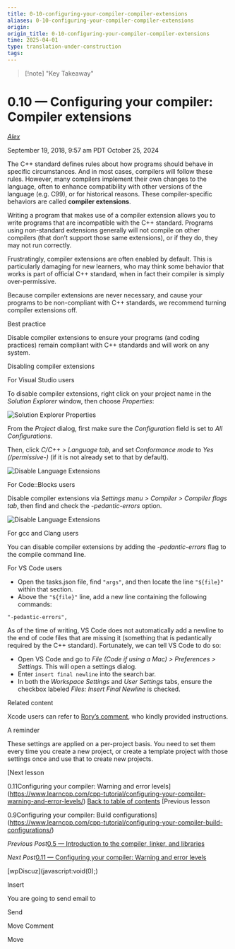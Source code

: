 ```yaml
---
title: 0-10-configuring-your-compiler-compiler-extensions
aliases: 0-10-configuring-your-compiler-compiler-extensions
origin: 
origin_title: 0-10-configuring-your-compiler-compiler-extensions
time: 2025-04-01 
type: translation-under-construction
tags:
---
```


> [!note] "Key Takeaway"

# 0.10 — Configuring your compiler: Compiler extensions

[*Alex*](https://www.learncpp.com/author/Alex/ "View all posts by Alex")

September 19, 2018, 9:57 am PDT
October 25, 2024

The C++ standard defines rules about how programs should behave in specific circumstances. And in most cases, compilers will follow these rules. However, many compilers implement their own changes to the language, often to enhance compatibility with other versions of the language (e.g. C99), or for historical reasons. These compiler-specific behaviors are called **compiler extensions**.

Writing a program that makes use of a compiler extension allows you to write programs that are incompatible with the C++ standard. Programs using non-standard extensions generally will not compile on other compilers (that don’t support those same extensions), or if they do, they may not run correctly.

Frustratingly, compiler extensions are often enabled by default. This is particularly damaging for new learners, who may think some behavior that works is part of official C++ standard, when in fact their compiler is simply over-permissive.

Because compiler extensions are never necessary, and cause your programs to be non-compliant with C++ standards, we recommend turning compiler extensions off.

Best practice

Disable compiler extensions to ensure your programs (and coding practices) remain compliant with C++ standards and will work on any system.

Disabling compiler extensions

For Visual Studio users

To disable compiler extensions, right click on your project name in the *Solution Explorer* window, then choose *Properties*:

![Solution Explorer Properties](https://www.learncpp.com/images/CppTutorial/Chapter0/VS-SolutionExplorerProperties-min.png)

From the *Project* dialog, first make sure the *Configuration* field is set to *All Configurations*.

Then, click *C/C++ > Language tab*, and set *Conformance mode* to *Yes (/permissive-)* (if it is not already set to that by default).

![Disable Language Extensions](https://www.learncpp.com/images/CppTutorial/Chapter0/VS-DisableExtensions-min.png)

For Code::Blocks users

Disable compiler extensions via *Settings menu > Compiler > Compiler flags tab*, then find and check the *-pedantic-errors* option.

![Disable Language Extensions](https://www.learncpp.com/images/CppTutorial/Chapter0/CB-Pedantic-min.png)

For gcc and Clang users

You can disable compiler extensions by adding the *-pedantic-errors* flag to the compile command line.

For VS Code users

- Open the tasks.json file, find `"args"`, and then locate the line `"${file}"` within that section.
- Above the `"${file}"` line, add a new line containing the following commands:

`"-pedantic-errors",`

As of the time of writing, VS Code does not automatically add a newline to the end of code files that are missing it (something that is pedantically required by the C++ standard). Fortunately, we can tell VS Code to do so:

- Open VS Code and go to *File (Code if using a Mac) > Preferences > Settings*. This will open a settings dialog.
- Enter `insert final newline` into the search bar.
- In both the *Workspace Settings* and *User Settings* tabs, ensure the checkbox labeled *Files: Insert Final Newline* is checked.

Related content

Xcode users can refer to [Rory’s comment](https://www.learncpp.com/cpp-tutorial/configuring-your-compiler-compiler-extensions/comment-page-1/#comment-446983), who kindly provided instructions.

A reminder

These settings are applied on a per-project basis. You need to set them every time you create a new project, or create a template project with those settings once and use that to create new projects.

\[Next lesson

0.11Configuring your compiler: Warning and error levels\](https://www.learncpp.com/cpp-tutorial/configuring-your-compiler-warning-and-error-levels/)
[Back to table of contents](/)
\[Previous lesson

0.9Configuring your compiler: Build configurations\](https://www.learncpp.com/cpp-tutorial/configuring-your-compiler-build-configurations/)

*Previous Post*[0.5 — Introduction to the compiler, linker, and libraries](https://www.learncpp.com/cpp-tutorial/introduction-to-the-compiler-linker-and-libraries/)

*Next Post*[0.11 — Configuring your compiler: Warning and error levels](https://www.learncpp.com/cpp-tutorial/configuring-your-compiler-warning-and-error-levels/)

\[wpDiscuz\](javascript:void(0);)

Insert

You are going to send email to

Send

Move Comment

Move
